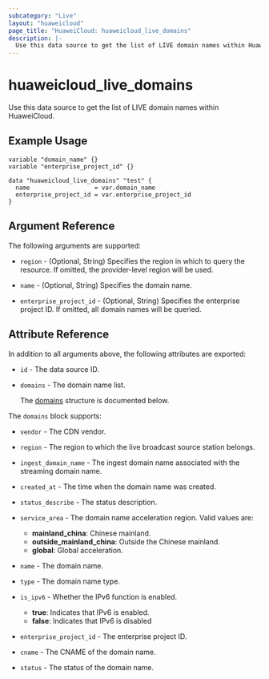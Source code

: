 ```yaml
---
subcategory: "Live"
layout: "huaweicloud"
page_title: "HuaweiCloud: huaweicloud_live_domains"
description: |-
  Use this data source to get the list of LIVE domain names within HuaweiCloud.
---
```


# huaweicloud_live_domains

Use this data source to get the list of LIVE domain names within HuaweiCloud.

## Example Usage

```hcl
variable "domain_name" {}
variable "enterprise_project_id" {}

data "huaweicloud_live_domains" "test" {
  name                  = var.domain_name
  enterprise_project_id = var.enterprise_project_id
}
```

## Argument Reference

The following arguments are supported:

* `region` - (Optional, String) Specifies the region in which to query the resource.
  If omitted, the provider-level region will be used.

* `name` - (Optional, String) Specifies the domain name.

* `enterprise_project_id` - (Optional, String) Specifies the enterprise project ID.
  If omitted, all domain names will be queried.

## Attribute Reference

In addition to all arguments above, the following attributes are exported:

* `id` - The data source ID.

* `domains` - The domain name list.

  The [domains](#domains_struct) structure is documented below.

<a name="domains_struct"></a>
The `domains` block supports:

* `vendor` - The CDN vendor.

* `region` - The region to which the live broadcast source station belongs.

* `ingest_domain_name` - The ingest domain name associated with the streaming domain name.

* `created_at` - The time when the domain name was created.

* `status_describe` - The status description.

* `service_area` - The domain name acceleration region. Valid values are:
  + **mainland_china**: Chinese mainland.
  + **outside_mainland_china**: Outside the Chinese mainland.
  + **global**: Global acceleration.

* `name` - The domain name.

* `type` - The domain name type.

* `is_ipv6` - Whether the IPv6 function is enabled.
  + **true**: Indicates that IPv6 is enabled.
  + **false**: Indicates that IPv6 is disabled

* `enterprise_project_id` - The enterprise project ID.

* `cname` - The CNAME of the domain name.

* `status` - The status of the domain name.
